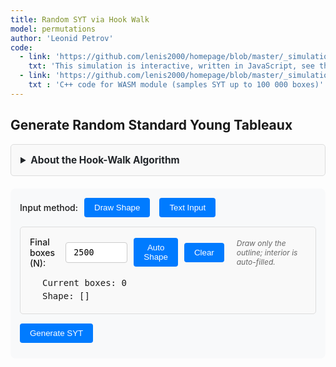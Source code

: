 ```yaml
---
title: Random SYT via Hook Walk
model: permutations
author: 'Leonid Petrov'
code:
  - link: 'https://github.com/lenis2000/homepage/blob/master/_simulations/permutations/2025-07-07-hookwalk-tableau.md'
    txt: 'This simulation is interactive, written in JavaScript, see the source code of this page at the link'
  - link: 'https://github.com/lenis2000/homepage/blob/master/_simulations/permutations/2025-07-07-hookwalk-tableau.cpp'
    txt : 'C++ code for WASM module (samples SYT up to 100 000 boxes)'
---
```


<script src="https://cdnjs.cloudflare.com/ajax/libs/d3/7.8.5/d3.min.js"></script>
<script src="{{site.url}}/js/2025-07-07-hookwalk-tableau.js"></script>

<style>
  .controls {
    margin: 20px 0;
    padding: 15px;
    background: var(--background-secondary, #f8f9fa);
    border-radius: 8px;
  }
  
  .input-group {
    display: flex;
    align-items: center;
    gap: 10px;
    margin-bottom: 10px;
  }
  
  .input-group label {
    font-weight: 500;
  }
  
  .input-group input {
    padding: 8px 12px;
    border: 1px solid var(--border-color, #ccc);
    border-radius: 4px;
    font-family: monospace;
  }
  
  .input-group button {
    padding: 8px 16px;
    background: var(--accent-color, #007bff);
    color: white;
    border: none;
    border-radius: 4px;
    cursor: pointer;
    font-weight: 500;
  }
  
  .input-group button:hover {
    background: var(--accent-hover, #0056b3);
  }
  
  .section {
    margin: 20px 0;
    min-height: 200px;
  }
  
  .tableau-cell {
    fill: white;
    stroke: #333;
    stroke-width: 1;
  }
  
  .tableau-cell.filled {
    fill: #e8f4ff;
  }
  
  .tableau-text {
    text-anchor: middle;
    dominant-baseline: middle;
    font-family: monospace;
    font-size: 14px;
    fill: #333;
  }
  
  .mode-toggle {
    padding: 8px 16px;
    border: 1px solid var(--border-color, #ccc);
    background: var(--background-primary, white);
    cursor: pointer;
    margin-right: 5px;
  }
  
  .mode-toggle.active {
    background: var(--accent-color, #007bff);
    color: white;
  }
  
  .input-section {
    margin: 15px 0;
    padding: 15px;
    border: 1px solid var(--border-color, #ddd);
    border-radius: 5px;
    background: var(--background-secondary, #f9f9f9);
  }
  
  .drawing-container {
    display: flex;
    gap: 20px;
    align-items: flex-start;
  }
  
  .drawing-info {
    min-width: 200px;
    font-family: monospace;
    font-size: 14px;
  }
  
  .drawing-info div {
    margin: 5px 0;
  }
  
  .grid-cell {
    fill: white;
    stroke: #ccc;
    stroke-width: 1;
    cursor: pointer;
  }
  
  .grid-cell.filled {
    fill: #e8f4ff;
  }
  
  .grid-cell:hover {
    fill: #d0e8ff;
  }
  
  .shape-toggle {
    padding: 6px 12px;
    border: 1px solid var(--border-color, #ccc);
    background: var(--background-primary, white);
    cursor: pointer;
    margin-right: 5px;
    font-size: 14px;
  }
  
  .shape-toggle.active {
    background: var(--accent-color, #007bff);
    color: white;
  }
  
  .shape-input-section {
    margin-top: 10px;
  }
  
  .info-text {
    font-size: 12px;
    color: var(--text-secondary, #666);
    font-style: italic;
    margin-left: 10px;
  }
  
  .progress-bar {
    width: 100%;
    height: 20px;
    background-color: var(--background-secondary, #f0f0f0);
    border: 1px solid var(--border-color, #ccc);
    border-radius: 10px;
    overflow: hidden;
  }
  
  .progress-fill {
    height: 100%;
    background: linear-gradient(90deg, var(--accent-color, #007bff), #0056b3);
    width: 0%;
    transition: width 0.3s ease;
  }
  
  .progress-text {
    text-align: center;
    font-size: 14px;
    margin-top: 5px;
    color: var(--text-primary, #333);
  }
</style>

<h2>Generate Random Standard Young Tableaux</h2>

<details id="algorithm-description-details" style="margin-bottom: 20px;">
    <summary style="cursor: pointer; padding: 15px; border: 1px solid var(--border-color, #ddd); border-radius: 5px; background-color: var(--bg-secondary, #f9f9f9); font-weight: bold; font-size: 1.1em; color: var(--text-primary, #212529);">
        About the Hook-Walk Algorithm
    </summary>
    <div style="padding: 15px; border: 1px solid var(--border-color, #ddd); border-top: none; border-radius: 0 0 5px 5px; background-color: var(--bg-secondary, #f9f9f9); color: var(--text-primary, #212529);">
        <p>The <strong>hook-walk algorithm</strong> (Greene-Nijenhuis-Wilf) generates uniformly random Standard Young Tableaux (SYT) of any given shape. This is a fundamental tool in algebraic combinatorics with applications to representation theory, symmetric functions, and random matrix theory.</p>
        
        <h4>How it works:</h4>
        <ol>
            <li>Start with an empty Young diagram of the given shape</li>
            <li>For each number k from N down to 1:
                <ul>
                    <li>Pick a random starting cell uniformly from all empty cells</li>
                    <li>Perform a random walk within the hook: move right or down with probabilities proportional to arm and leg lengths</li>
                    <li>Stop when reaching a corner cell (arm = leg = 0)</li>
                    <li>Place k at that corner and remove it from the diagram</li>
                </ul>
            </li>
        </ol>
        
        <h4>Properties:</h4>
        <ul>
            <li><strong>Uniform sampling:</strong> Each SYT of the given shape has equal probability</li>
            <li><strong>Efficient:</strong> O(N√N) time complexity for N boxes</li>
            <li><strong>Scalable:</strong> Handles shapes up to 100,000 boxes using WASM</li>
        </ul>
        
        <h4>Shape input methods:</h4>
        <ul>
            <li><strong>Draw Shape:</strong> Click cells on the interactive grid to draw Young diagrams by hand</li>
            <li><strong>Manual notation:</strong> Enter row lengths like <code>5,5,5</code> or <code>100^50</code></li>
            <li><strong>Plancherel measure:</strong> Sample random partitions by discretizing the Vershik-Kerov limit shape Ω(x) = (2/π)[x√(1-x²) + arcsin(x)]</li>
        </ul>
        
        <h4>Visualization:</h4>
        <ul>
            <li><strong>Small tableaux (≤200 boxes):</strong> Individual numbers displayed in cells</li>
            <li><strong>Large tableaux (>200 boxes):</strong> Heat map showing value distribution by deciles</li>
        </ul>
    </div>
</details>

<div class="controls">
  <div class="input-group">
    <label>Input method:</label>
    <button id="toggle-draw-mode" class="mode-toggle active">Draw Shape</button>
    <button id="toggle-text-mode" class="mode-toggle">Text Input</button>
  </div>
  
  <!-- Drawing interface -->
  <div id="draw-interface" class="input-section">
    <div class="input-group">
      <label for="target-boxes">Final boxes (N):</label>
      <input type="number" id="target-boxes" value="2500" min="1" max="100000">
      <button id="auto-shape">Auto Shape</button>
      <button id="clear-drawing">Clear</button>
      <span class="info-text">Draw only the outline; interior is auto-filled.</span>
    </div>
    <div class="drawing-container">
      <div id="shape-canvas"></div>
      <div class="drawing-info">
        <div>Current boxes: <span id="current-boxes">0</span></div>
        <div>Shape: <span id="current-shape-text">[]</span></div>
      </div>
    </div>
  </div>
  
  <!-- Text interface -->
  <div id="text-interface" class="input-section" style="display: none;">
    <div class="input-group">
      <label>Shape type:</label>
      <button id="toggle-manual-shape" class="shape-toggle active">Manual</button>
      <button id="toggle-plancherel-shape" class="shape-toggle">Plancherel</button>
    </div>
    
    <div id="manual-shape-input" class="shape-input-section">
      <div class="input-group">
        <label for="shape-input">Shape (rows):</label>
        <input type="text" id="shape-input" value="50^50">
      </div>
    </div>
    
    <div id="plancherel-shape-input" class="shape-input-section" style="display: none;">
      <div class="input-group">
        <label for="plancherel-n">Number of boxes (N):</label>
        <input type="number" id="plancherel-n" value="100" min="1" max="10000">
        <span class="info-text">Samples random partition with Plancherel measure</span>
      </div>
    </div>
  </div>
  
  <div class="input-group">
    <button id="generate-tableau">Generate SYT</button>
    <span id="hook-wasm-indicator" style="margin-left:10px;color:var(--text-secondary,#666);"></span>
  </div>
  
  <div id="progress-container" style="display: none; margin-top: 10px;">
    <div class="progress-bar">
      <div id="progress-fill" class="progress-fill"></div>
    </div>
    <div id="progress-text" class="progress-text">Generating SYT...</div>
  </div>
</div>

<div id="hook-tableau-container" class="section"></div>

<script>
// Rename the module to avoid conflicts with RSK
if (typeof Module !== 'undefined') {
  window.HookModule = Module;
}

class HookWalkVis {
  constructor() {
    this.shape = Array(50).fill(50);
    this.N     = 2500;
    this.tableau = [];
    this.wasm   = null;
    this.drawMode = true;
    this.drawnShape = [];
    this.canvasSize    = 400;           // keeps the UI spec
    this.gridResolution = 100;          // keep
    this.pixelSize     = this.canvasSize / this.gridResolution;
    
    // === NEW ===
    this.borderGrid  = Array.from({length:this.gridResolution},
                       _=>Array(this.gridResolution).fill(false));   // 1 = border pixel
    this.isDrawing   = false;            // drag-state
    this.drawAction  = true;             // add or erase on this drag
    this.prevRow = null;                 // remember previous grid cell while dragging
    this.prevCol = null;                 //  …   …
    this.usePlancherel = false;
    this.plancherelData = null;
    this.initWASM();
    this.setupEvents();
    this.setupCollapsibleDetails();
    this.initDrawingCanvas();
    this.loadPlancherelData();      // leave the grid empty; user draws border
  }

  async initWASM(){
    if (typeof HookModule !== 'undefined'){
      await HookModule.ready;
      this.wasm = HookModule;
      document.getElementById('hook-wasm-indicator').textContent = '(WASM ready for N>500)';
      document.getElementById('hook-wasm-indicator').style.color = 'var(--accent-color,#28a745)';
    } else {
      document.getElementById('hook-wasm-indicator').textContent='(JavaScript mode)';
    }
  }

  setupEvents(){
    document.getElementById('generate-tableau').addEventListener('click',()=>this.generate());
    document.getElementById('toggle-draw-mode').addEventListener('click',()=>this.setDrawMode(true));
    document.getElementById('toggle-text-mode').addEventListener('click',()=>this.setDrawMode(false));
    document.getElementById('clear-drawing').addEventListener('click',()=>this.clearDrawing());
    document.getElementById('auto-shape').addEventListener('click',()=>this.updateDrawingFromTarget());
    document.getElementById('toggle-manual-shape').addEventListener('click',()=>this.setShapeMode(false));
    document.getElementById('toggle-plancherel-shape').addEventListener('click',()=>this.setShapeMode(true));
  }

  setupCollapsibleDetails() {
    // Keep details element collapsed by default
    const details = document.getElementById('algorithm-description-details');
    if (details) {
      details.open = false;
    }
  }

  setDrawMode(isDraw) {
    this.drawMode = isDraw;
    document.getElementById('toggle-draw-mode').classList.toggle('active', isDraw);
    document.getElementById('toggle-text-mode').classList.toggle('active', !isDraw);
    document.getElementById('draw-interface').style.display = isDraw ? 'block' : 'none';
    document.getElementById('text-interface').style.display = isDraw ? 'none' : 'block';
  }

  setShapeMode(isPlancherel) {
    this.usePlancherel = isPlancherel;
    document.getElementById('toggle-manual-shape').classList.toggle('active', !isPlancherel);
    document.getElementById('toggle-plancherel-shape').classList.toggle('active', isPlancherel);
    document.getElementById('manual-shape-input').style.display = isPlancherel ? 'none' : 'block';
    document.getElementById('plancherel-shape-input').style.display = isPlancherel ? 'block' : 'none';
  }

  initDrawingCanvas() {
    const container = document.getElementById('shape-canvas');
    container.innerHTML = ''; // Clear existing content
    
    // Create HTML5 canvas
    this.canvas = document.createElement('canvas');
    this.canvas.width = this.canvasSize;
    this.canvas.height = this.canvasSize;
    this.canvas.style.border = '2px solid #ccc';
    this.canvas.style.borderRadius = '4px';
    this.canvas.style.cursor = 'crosshair';
    this.canvas.style.display = 'block';
    
    container.appendChild(this.canvas);
    this.ctx = this.canvas.getContext('2d');
    
    // borderGrid is already initialized in constructor
    
    this.setupCanvasEvents();
    this.drawCanvas();
    this.updateDrawingInfo();
  }

  drawLine(r0,c0,r1,c1,val){
    let dr = Math.abs(r1-r0), dc = Math.abs(c1-c0);
    let sr = (r0<r1)?1:-1,     sc = (c0<c1)?1:-1;
    let err = dr - dc;
    while(true){
      this.borderGrid[r0][c0] = val;
      if (r0===r1 && c0===c1) break;
      const e2 = 2*err;
      if (e2 > -dc){ err -= dc; r0 += sr; }
      if (e2 <  dr){ err += dr; c0 += sc; }
    }
  }

  setupCanvasEvents() {
    const start = (x,y)=>{
      const {row,col} = this.xy2rc(x,y);
      if(row<0) return;
      this.isDrawing = true;
      this.drawAction = !this.borderGrid[row][col];   // draw OR erase
      this.prevRow = row; this.prevCol = col;
      this.setBorder(row,col,this.drawAction);
    };

    const move = (x,y)=>{
      if(!this.isDrawing) return;
      const {row,col} = this.xy2rc(x,y);
      if(row===this.prevRow && col===this.prevCol) return;
      /* interpolate the skipped cells */
      if(this.drawAction) this.drawLine(this.prevRow,this.prevCol,row,col,true);
      else                this.drawLine(this.prevRow,this.prevCol,row,col,false);
      this.prevRow = row; this.prevCol = col;
      this.drawCanvas();
      this.updateDrawingInfo();
    };

    const stop = ()=>{
      this.isDrawing = false;
      this.prevRow = this.prevCol = null;
    };

    /* mouse */
    this.canvas.addEventListener('mousedown',e=>start(e.offsetX,e.offsetY));
    this.canvas.addEventListener('mousemove',e=>move(e.offsetX,e.offsetY));
    window.addEventListener('mouseup',stop);

    /* touch (mobile) */
    this.canvas.addEventListener('touchstart',e=>{
        const t=e.touches[0]; const r=this.canvas.getBoundingClientRect();
        start(t.clientX-r.left,t.clientY-r.top); e.preventDefault();
    },{passive:false});
    this.canvas.addEventListener('touchmove',e=>{
        const t=e.touches[0]; const r=this.canvas.getBoundingClientRect();
        move(t.clientX-r.left,t.clientY-r.top); e.preventDefault();
    },{passive:false});
    window.addEventListener('touchend',stop);
  }

  xy2rc(x,y){        // canvas x,y → grid row,col
    return {row:Math.floor(y/this.pixelSize),
            col:Math.floor(x/this.pixelSize)};
  }
  setBorder(r,c,val){
    if(r<0||r>=this.gridResolution||c<0||c>=this.gridResolution) return;
    if(this.borderGrid[r][c]===val) return;
    this.borderGrid[r][c]=val;
    this.drawCanvas();
    this.updateDrawingInfo();
  }

  drawCanvas(){
    const ctx=this.ctx;
    ctx.clearRect(0,0,this.canvasSize,this.canvasSize);

    /* faint grid */
    ctx.strokeStyle='#f0f0f0'; ctx.lineWidth=0.5;
    for(let i=0;i<=this.canvasSize;i+=this.pixelSize){
        ctx.beginPath(); ctx.moveTo(i,0); ctx.lineTo(i,this.canvasSize); ctx.stroke();
        ctx.beginPath(); ctx.moveTo(0,i); ctx.lineTo(this.canvasSize,i); ctx.stroke();
    }

    /* border cells */
    ctx.fillStyle='#444';
    for(let r=0;r<this.gridResolution;r++)
      for(let c=0;c<this.gridResolution;c++)
        if(this.borderGrid[r][c])
          ctx.fillRect(c*this.pixelSize, r*this.pixelSize,
                       this.pixelSize,     this.pixelSize);
  }

  clearDrawing() {
    for(let r = 0; r < this.gridResolution; r++) {
      for(let c = 0; c < this.gridResolution; c++) {
        this.borderGrid[r][c] = false;
      }
    }
    this.drawCanvas();
    this.updateDrawingInfo();
  }

  updateDrawingFromTarget () {
    this.clearDrawing();

    const Nwant = parseInt(document.getElementById('target-boxes').value) || 100;
    const side  = Math.min(this.gridResolution-2, Math.ceil(Math.sqrt(Nwant)));

    // Simple square border, 1-pixel thick
    for (let c=0; c<side; c++) {                 // top & bottom
      this.borderGrid[0][c]      = true;
      this.borderGrid[side-1][c] = true;
    }
    for (let r=0; r<side; r++) {                 // left & right
      this.borderGrid[r][0]      = true;
      this.borderGrid[r][side-1] = true;
    }

    this.drawCanvas();
    this.updateDrawingInfo();
  }

  updateDrawingInfo() {
    this.drawnShape = this.getShapeFromDrawing();
    const boxes = this.drawnShape.reduce((a,b)=>a+b,0);
    document.getElementById('current-boxes').textContent = boxes;
    document.getElementById('current-shape-text').textContent = 
      this.drawnShape.length ? `[${this.drawnShape.join(',')}]` : '[]';
  }


  
  getShapeFromDrawing(){
    const N = this.gridResolution;
    const rowLen = Array(N).fill(0);

    /* propagate each border pixel upward */
    for(let r=0; r<N; r++){
      for(let c=0; c<N; c++){
        if(!this.borderGrid[r][c]) continue;
        for(let rr=0; rr<=r; rr++) rowLen[rr] = Math.max(rowLen[rr], c+1);
      }
    }

    /* trim trailing zeros */
    while(rowLen.length && rowLen[rowLen.length-1]===0) rowLen.pop();

    /* enforce non-increasing property */
    for(let i=1; i<rowLen.length; i++)
      if(rowLen[i] > rowLen[i-1]) rowLen[i] = rowLen[i-1];

    return rowLen;
  }

  parseShape(){
    let arr;
    
    if(this.drawMode) {
      // Use drawn shape
      arr = this.getShapeFromDrawing();
      if(!arr.length){ 
        alert('Draw a closed border first'); 
        return null; 
      }
      
      /* rescale to N if necessary */
      const Nwanted = parseInt(document.getElementById('target-boxes').value)||1;
      const Ncurr   = arr.reduce((a,b)=>a+b,0);
      if(Ncurr!==Nwanted){
         arr = this.scalePartition(arr,Nwanted);   // we already have this util
      }
    } else if(this.usePlancherel) {
      // Generate Plancherel random partition
      const n = parseInt(document.getElementById('plancherel-n').value) || 100;
      arr = this.samplePlancherelPartition(n);
      if(!arr.length){ 
        alert('Failed to generate Plancherel partition'); 
        return null; 
      }
    } else {
      // Use manual text input
      const txt = document.getElementById('shape-input').value;
      const parts = txt.split(',').map(x=>x.trim());
      arr = [];
      
      for(const part of parts){
        if(part.includes('^')){
          // Handle exponential notation like "100^50"
          const [len, count] = part.split('^').map(x=>parseInt(x.trim()));
          if(isNaN(len) || isNaN(count) || len<=0 || count<=0){
            alert('Bad shape format: ' + part); 
            return null;
          }
          for(let i=0; i<count; i++) arr.push(len);
        } else {
          // Handle single number
          const len = parseInt(part);
          if(isNaN(len) || len<=0){
            alert('Bad shape format: ' + part); 
            return null;
          }
          arr.push(len);
        }
      }
      
      if(!arr.length){ alert('Bad shape'); return null; }
    }
    
    this.shape = arr;
    this.N = arr.reduce((a,b)=>a+b,0);
    return arr;
  }

  async loadPlancherelData() {
    try {
      const response = await fetch('{{site.url}}/js/2025-05-04-dim-lambda-partitionData.json');
      this.plancherelData = await response.json();
      console.log('Loaded Plancherel partition data for sizes up to', Math.max(...Object.keys(this.plancherelData).map(Number)));
    } catch (error) {
      console.log('Could not load Plancherel data, using fallback algorithm');
    }
  }

  samplePlancherelPartition(n) {
    // Use precomputed data if available, otherwise fallback to approximation
    if (this.plancherelData && this.plancherelData[n]) {
      // Direct lookup - the data has one partition per size
      const partitionData = this.plancherelData[n];
      return [...partitionData.partition]; // Copy to avoid mutation
    }
    
    // For large n > 5000, use block scaling
    if (this.plancherelData && n > 5000) {
      // Find k such that n/k² ≤ 5000, so k² ≥ n/5000
      const minK2 = n / 5000;
      const k = Math.ceil(Math.sqrt(minK2));
      const targetSize = Math.floor(n / (k * k));
      
      if (this.plancherelData[targetSize]) {
        const partitionData = this.plancherelData[targetSize];
        return this.blockScalePartition(partitionData.partition, k);
      }
      
      // If exact targetSize not available, find closest
      const sizes = Object.keys(this.plancherelData).map(Number).sort((a,b) => a - b);
      const closestSize = sizes.reduce((prev, curr) => 
        Math.abs(curr - targetSize) < Math.abs(prev - targetSize) ? curr : prev
      );
      
      if (closestSize && this.plancherelData[closestSize]) {
        const partitionData = this.plancherelData[closestSize];
        const blockScaled = this.blockScalePartition(partitionData.partition, k);
        
        // Fine-tune to get exactly n boxes
        return this.adjustPartitionSize(blockScaled, n);
      }
    }
    
    // Fallback: find closest size in data and scale
    if (this.plancherelData) {
      const sizes = Object.keys(this.plancherelData).map(Number).sort((a,b) => a - b);
      const closestSize = sizes.reduce((prev, curr) => 
        Math.abs(curr - n) < Math.abs(prev - n) ? curr : prev
      );
      
      if (closestSize && this.plancherelData[closestSize]) {
        const partitionData = this.plancherelData[closestSize];
        // Scale the partition to target size n
        return this.scalePartition(partitionData.partition, n);
      }
    }
    
    // Ultimate fallback: simple approximation
    return this.fallbackPlancherelPartition(n);
  }

  blockScalePartition(partition, k) {
    // Replace each cell with a k×k block
    // Each row of length L becomes k rows of length L*k
    const scaledPartition = [];
    
    for (let i = 0; i < partition.length; i++) {
      const rowLength = partition[i];
      const scaledRowLength = rowLength * k;
      
      // Add k copies of this scaled row
      for (let j = 0; j < k; j++) {
        scaledPartition.push(scaledRowLength);
      }
    }
    
    return scaledPartition;
  }

  adjustPartitionSize(partition, targetN) {
    const currentN = partition.reduce((a,b) => a + b, 0);
    if (currentN === targetN) return partition;
    
    // Make a copy to avoid mutating input
    const adjusted = [...partition];
    
    if (currentN < targetN) {
      // Add boxes by extending rows (prefer longer rows)
      let diff = targetN - currentN;
      let i = 0;
      while (diff > 0 && i < adjusted.length) {
        adjusted[i]++;
        diff--;
        i = (i + 1) % adjusted.length;
      }
    } else if (currentN > targetN) {
      // Remove boxes by shortening rows (prefer shorter rows)
      let diff = currentN - targetN;
      for (let i = adjusted.length - 1; i >= 0 && diff > 0; i--) {
        if (adjusted[i] > 1) {
          adjusted[i]--;
          diff--;
        }
      }
    }
    
    // Ensure monotonicity
    adjusted.sort((a,b) => b - a);
    for (let i = 1; i < adjusted.length; i++) {
      if (adjusted[i] > adjusted[i-1]) adjusted[i] = adjusted[i-1];
    }
    
    return adjusted.filter(x => x > 0);
  }

  scalePartition(partition, targetN) {
    const currentN = partition.reduce((a,b) => a + b, 0);
    if (currentN === targetN) return [...partition];
    
    const scale = targetN / currentN;
    let scaled = partition.map(x => Math.max(1, Math.round(x * scale)));
    
    // Adjust to exact target
    let sum = scaled.reduce((a,b) => a + b, 0);
    let i = 0;
    while (sum < targetN && i < scaled.length) {
      scaled[i]++;
      sum++;
      i = (i + 1) % scaled.length;
    }
    while (sum > targetN && i < scaled.length) {
      if (scaled[i] > 1) {
        scaled[i]--;
        sum--;
      }
      i++;
    }
    
    // Ensure monotonicity
    scaled.sort((a,b) => b - a);
    for (let i = 1; i < scaled.length; i++) {
      if (scaled[i] > scaled[i-1]) scaled[i] = scaled[i-1];
    }
    
    return scaled.filter(x => x > 0);
  }

  fallbackPlancherelPartition(n) {
    // Simple approximation: roughly square with some randomness
    const side = Math.floor(Math.sqrt(n));
    const partition = [];
    
    for (let i = 0; i < side + 5; i++) {
      const baseLength = side - Math.floor(i/2);
      const noise = Math.floor(this.gaussianRandom() * Math.sqrt(side));
      const length = Math.max(1, baseLength + noise);
      
      if (length > 0) partition.push(length);
    }
    
    return this.scalePartition(partition, n);
  }

  gaussianRandom() {
    // Box-Muller transform for standard normal
    if(this.spare !== undefined) {
      const tmp = this.spare;
      delete this.spare;
      return tmp;
    }
    const u = Math.random(), v = Math.random();
    const mag = Math.sqrt(-2 * Math.log(u));
    this.spare = mag * Math.cos(2 * Math.PI * v);
    return mag * Math.sin(2 * Math.PI * v);
  }

  async generate(){
    if(!this.parseShape()) return;

    // Show progress bar for large N
    const showProgress = this.N > 10000;
    if(showProgress) {
      this.showProgressBar(true);
      this.updateProgress(0, 'Initializing...');
      // Small delay to let UI update
      await new Promise(resolve => setTimeout(resolve, 10));
    }

    try {
      if(this.wasm && this.N>500){
        // use WASM with progress updates
        if(showProgress) this.updateProgress(20, 'Preparing WASM...');
        
        const sample = this.wasm.cwrap('sampleHookWalk','string',['string']);
        const getShape = this.wasm.cwrap('getTableauShape','string',[]);
        const getEntry = this.wasm.cwrap('getTableauEntry','number',['number','number']);
        
        if(showProgress) this.updateProgress(40, 'Sampling tableau...');
        const status = sample(this.shape.join(','));
        
        if(status!=='OK'){ 
          alert('WASM failed'); 
          if(showProgress) this.showProgressBar(false);
          return;
        }
        
        if(showProgress) this.updateProgress(70, 'Reading tableau...');
        
        // rebuild tableau from wasm
        this.tableau = this.shape.map(r=>Array(r).fill(0));
        const totalCells = this.N;
        let processedCells = 0;
        
        for(let r=0;r<this.shape.length;r++){
          for(let c=0;c<this.shape[r];c++){
            this.tableau[r][c]=getEntry(r,c);
            processedCells++;
            
            // Update progress periodically
            if(showProgress && processedCells % Math.max(1, Math.floor(totalCells/50)) === 0) {
              const progress = 70 + (processedCells / totalCells) * 20;
              this.updateProgress(progress, `Reading tableau... ${Math.floor(processedCells/totalCells*100)}%`);
              await new Promise(resolve => setTimeout(resolve, 1));
            }
          }
        }
        
        if(showProgress) this.updateProgress(95, 'Rendering...');
      } else {
        // fallback JS hook-walk with progress
        if(showProgress) this.updateProgress(30, 'Generating with JavaScript...');
        this.tableau = await this.sampleHookWalkJSWithProgress(showProgress);
      }

      if(showProgress) this.updateProgress(100, 'Complete!');
      this.draw();
      
      if(showProgress) {
        setTimeout(() => this.showProgressBar(false), 1000);
      }
    } catch(error) {
      console.error('Generation failed:', error);
      if(showProgress) this.showProgressBar(false);
      alert('Failed to generate tableau');
    }
  }

  showProgressBar(show) {
    document.getElementById('progress-container').style.display = show ? 'block' : 'none';
  }

  updateProgress(percent, text) {
    document.getElementById('progress-fill').style.width = percent + '%';
    document.getElementById('progress-text').textContent = text;
  }

  /* ---------- NEW: uniform GNW hook-walk (N ≤ 500) ---------- */
  sampleHookWalkJS () {
    const rowLen = [...this.shape];                       // active row lengths
    const tableau = rowLen.map(r => Array(r).fill(0));

    /* active cell list, kept in row-major order                         */
    let cells = [];
    for (let r = 0; r < rowLen.length; ++r)
      for (let c = 0; c < rowLen[r]; ++c) cells.push([r, c]);

    for (let k = this.N; k >= 1; --k) {

      /* --- 1. start square = uniform among *all* empty squares ------- */
      const start = Math.floor(Math.random() * cells.length);
      let [r, c] = cells[start];

      /* --- 2. hook walk until (r,c) is a corner ---------------------- */
      while (true) {
        const arm = rowLen[r] - c - 1;                        // squares to the right
        let leg = 0;                                          // squares below
        for (let rr = r + 1; rr < rowLen.length && c < rowLen[rr]; ++rr) leg++;

        if (arm === 0 && leg === 0) break;                    // now a corner

        /* choose a *different* square in the hook uniformly at random  */
        const step = 1 + Math.floor(Math.random() * (arm + leg));
        if (step <= arm)            c += step;                // move right
        else                        r += (step - arm);        // move down
      }

      /* --- 3. fill the corner and shrink the active diagram --------- */
      tableau[r][c] = k;
      rowLen[r]--;                                            // corner removed

      /* fast in-place filter of the active-cell array                  */
      const newCells = [];
      for (const [rr, cc] of cells) {
        if (rr === r && cc === c) continue;                   // removed cell
        if (cc >= rowLen[rr])       continue;                 // past new row end
        newCells.push([rr, cc]);
      }
      cells = newCells;
    }
    return tableau;
  }

  async sampleHookWalkJSWithProgress(showProgress) {
    const rowLen = [...this.shape];
    const tableau = rowLen.map(r => Array(r).fill(0));

    let cells = [];
    for (let r = 0; r < rowLen.length; ++r)
      for (let c = 0; c < rowLen[r]; ++c) cells.push([r, c]);

    for (let k = this.N; k >= 1; --k) {
      const start = Math.floor(Math.random() * cells.length);
      let [r, c] = cells[start];

      while (true) {
        const arm = rowLen[r] - c - 1;
        let leg = 0;
        for (let rr = r + 1; rr < rowLen.length && c < rowLen[rr]; ++rr) leg++;
        if (arm === 0 && leg === 0) break;
        const step = 1 + Math.floor(Math.random() * (arm + leg));
        if (step <= arm) c += step;
        else r += (step - arm);
      }

      tableau[r][c] = k;
      rowLen[r]--;

      const newCells = [];
      for (const [rr, cc] of cells) {
        if (rr === r && cc === c) continue;
        if (cc >= rowLen[rr]) continue;
        newCells.push([rr, cc]);
      }
      cells = newCells;

      // Update progress every 100 steps for large N
      if (showProgress && (this.N - k) % Math.max(1, Math.floor(this.N/100)) === 0) {
        const progress = 30 + ((this.N - k) / this.N) * 60;
        this.updateProgress(progress, `Processing... ${Math.floor((this.N - k)/this.N*100)}%`);
        await new Promise(resolve => setTimeout(resolve, 1));
      }
    }
    return tableau;
  }

  /* ----------- drawing -------------- */
  draw(){
    const cont = document.getElementById('hook-tableau-container');
    cont.innerHTML='';
    if(this.N<=200){ this.drawSmall(cont); }
    else            { this.drawLarge(cont); }
  }

  drawSmall(cont){
    const containerWidth = cont.offsetWidth || 800;
    const containerHeight = window.innerHeight * 0.8; // 80% of viewport height
    const rows=this.tableau.length;
    const cols=Math.max(...this.shape);
    const pad=10;
    
    // Calculate cell size based on both width and height constraints
    const cellSizeByWidth = (containerWidth - 2*pad) / cols;
    const cellSizeByHeight = (containerHeight - 2*pad) / rows;
    const cellSize = Math.min(40, cellSizeByWidth, cellSizeByHeight);
    
    const width = cols * cellSize + 2*pad;
    const height = rows * cellSize + 2*pad;
    
    const svg=d3.select(cont).append('svg')
      .attr('width', '100%')
      .attr('height', height)
      .attr('viewBox', `0 0 ${width} ${height}`)
      .style('max-height', containerHeight + 'px');
    const g=svg.append('g').attr('transform',`translate(${pad},${pad})`);
    
    this.tableau.forEach((row,r)=>{
      row.forEach((val,c)=>{
        g.append('rect').attr('x',c*cellSize).attr('y',r*cellSize)
          .attr('width',cellSize).attr('height',cellSize)
          .attr('class','tableau-cell filled');
        g.append('text').attr('x',c*cellSize+cellSize/2).attr('y',r*cellSize+cellSize/2)
          .attr('class','tableau-text')
          .style('font-size', Math.min(14, cellSize*0.6) + 'px')
          .text(val);
      });
    });
  }

  drawLarge(cont){
    const containerWidth = cont.offsetWidth || 800;
    const containerHeight = window.innerHeight * 0.8; // 80% of viewport height
    const rows=this.shape.length;
    const cols=Math.max(...this.shape);
    const pad=10;
    
    // Calculate cell size based on both width and height constraints
    const cellSizeByWidth = (containerWidth - 2*pad) / cols;
    const cellSizeByHeight = (containerHeight - 2*pad) / rows;
    const cellSize = Math.max(1, Math.min(cellSizeByWidth, cellSizeByHeight));
    
    const width = cols * cellSize + 2*pad;
    const height = rows * cellSize + 2*pad;
    
    const svg=d3.select(cont).append('svg')
      .attr('width', '100%')
      .attr('height', height)
      .attr('viewBox', `0 0 ${width} ${height}`)
      .style('max-height', containerHeight + 'px');
    const g=svg.append('g').attr('transform',`translate(${pad},${pad})`);
    
    const thresholds=[];
    for(let i=1;i<10;i++) thresholds.push(i*this.N/10);
    
    // UVA color palette: orange (inside/small values) to blue (outside/large values)
    const uvaColors = [];
    for(let i=0; i<10; i++) {
      const t = i / 9; // 0 to 1
      const r = Math.round((1-t) * 229 + t * 35);  // E57200 to 232D4B
      const g_val = Math.round((1-t) * 114 + t * 45);
      const b = Math.round((1-t) * 0 + t * 75);
      uvaColors.push(`rgb(${r},${g_val},${b})`);
    }
    
    this.tableau.forEach((row,r)=>{
      row.forEach((val,c)=>{
        let idx=thresholds.findIndex(t=>val<=t)+1; // 1..10
        g.append('rect').attr('x',c*cellSize).attr('y',r*cellSize)
          .attr('width',cellSize).attr('height',cellSize)
          .attr('fill',uvaColors[idx-1]).attr('stroke-width',0);
      });
    });
  }
}

const hookVis=new HookWalkVis();
</script>

